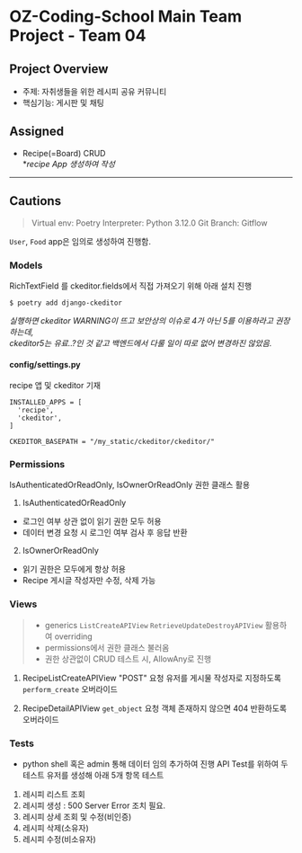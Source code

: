 # OZ-Coding-School Main Team Project - Team 04

## Project Overview
- 주제: 자취생들을 위한 레시피 공유 커뮤니티
- 핵심기능: 게시판 및 채팅

## Assigned
- Recipe(=Board) CRUD <br>
**recipe App 생성하여 작성*
  
---
## Cautions
> Virtual env: Poetry
> Interpreter: Python 3.12.0
> Git Branch: Gitflow

`User`, `Food` app은 임의로 생성하여 진행함.

### Models

RichTextField 를 ckeditor.fields에서 직접 가져오기 위해 아래 설치 진행
```
$ poetry add django-ckeditor
```

*실행하면 ckeditor WARNING이 뜨고 보안상의 이슈로 4가 아닌 5를 이용하라고 권장하는데, <br> 
ckeditor5는 유료..?인 것 같고 백엔드에서 다룰 일이 따로 없어 변경하진 않았음.*

#### config/settings.py
recipe 앱 및 ckeditor 기재
```
INSTALLED_APPS = [
  'recipe',
  'ckeditor',
]

CKEDITOR_BASEPATH = "/my_static/ckeditor/ckeditor/"
```

### Permissions
IsAuthenticatedOrReadOnly, IsOwnerOrReadOnly 권한 클래스 활용
1. IsAuthenticatedOrReadOnly
  - 로그인 여부 상관 없이 읽기 권한 모두 허용
  - 데이터 변경 요청 시 로그인 여부 검사 후 응답 반환
2. IsOwnerOrReadOnly
  - 읽기 권한은 모두에게 항상 허용
  - Recipe 게시글 작성자만 수정, 삭제 가능


### Views
> - generics `ListCreateAPIView` `RetrieveUpdateDestroyAPIView` 활용하여 overriding
> - permissions에서 권한 클래스 불러옴
> - 권한 상관없이 CRUD 테스트 시, AllowAny로 진행

1. RecipeListCreateAPIView
   "POST" 요청 유저를 게시물 작성자로 지정하도록 `perform_create` 오버라이드

2. RecipeDetailAPIView
   `get_object` 요청 객체 존재하지 않으면 404 반환하도록 오버라이드

### Tests
- python shell 혹은 admin 통해 데이터 임의 추가하여 진행
API Test를 위하여 두 테스트 유저를 생성해 아래 5개 항목 테스트 
1. 레시피 리스트 조회
2. 레시피 생성 : 500 Server Error 조치 필요.
3. 레시피 상세 조회 및 수정(비인증)
4. 레시피 삭제(소유자)
5. 레시피 수정(비소유자)

